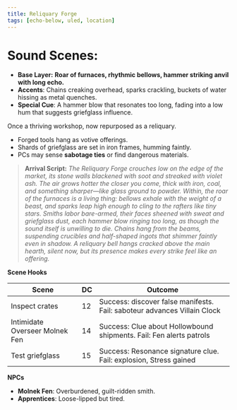 ```yaml
---
title: Reliquary Forge
tags: [echo-below, uled, location]
---
```


# **Sound Scenes:**

- **Base Layer:** **Roar of furnaces, rhythmic bellows, hammer striking anvil with long echo.**
- **Accents**: Chains creaking overhead, sparks crackling, buckets of water hissing as metal quenches.
- **Special Cue**: A hammer blow that resonates too long, fading into a low hum that suggests griefglass influence.

Once a thriving workshop, now repurposed as a reliquary.

- Forged tools hang as votive offerings.  
- Shards of griefglass are set in iron frames, humming faintly.  
- PCs may sense **sabotage ties** or find dangerous materials.  

>**Arrival Script:**
>_The Reliquary Forge crouches low on the edge of the market, its stone walls blackened with soot and streaked with violet ash. The air grows hotter the closer you come, thick with iron, coal, and something sharper—like glass ground to powder. Within, the roar of the furnaces is a living thing: bellows exhale with the weight of a beast, and sparks leap high enough to cling to the rafters like tiny stars. Smiths labor bare-armed, their faces sheened with sweat and griefglass dust, each hammer blow ringing too long, as though the sound itself is unwilling to die. Chains hang from the beams, suspending crucibles and half-shaped ingots that shimmer faintly even in shadow. A reliquary bell hangs cracked above the main hearth, silent now, but its presence makes every strike feel like an offering._

**Scene Hooks**

| Scene                          | DC  | Outcome                                                                  |
| ------------------------------ | --- | ------------------------------------------------------------------------ |
| Inspect crates                 | 12  | Success: discover false manifests. Fail: saboteur advances Villain Clock |
| Intimidate Overseer Molnek Fen | 14  | Success: Clue about Hollowbound shipments. Fail: Fen alerts patrols      |
| Test griefglass                | 15  | Success: Resonance signature clue. Fail: explosion, Stress gained        |

**NPCs**

- **Molnek Fen**: Overburdened, guilt-ridden smith.
- **Apprentices**: Loose-lipped but tired.